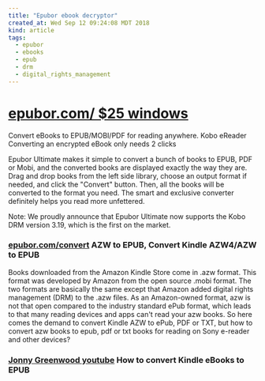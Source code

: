 ```yaml
---
title: "Epubor ebook decryptor"
created_at: Wed Sep 12 09:24:08 MDT 2018
kind: article
tags:
  - epubor
  - ebooks
  - epub
  - drm
  - digital_rights_management
---
```


<h1>
<a href="https://www.epubor.com/" target="_blank">epubor.com/ $25 windows</a>
</h1>

Convert eBooks to EPUB/MOBI/PDF for reading anywhere. Kobo eReader
Converting an encrypted eBook only needs 2 clicks

Epubor Ultimate makes it simple to convert a bunch of books to EPUB,
PDF or Mobi, and the converted books are displayed exactly the way
they are. Drag and drop books from the left side library, choose an
output format if needed, and click the "Convert" button. Then, all the
books will be converted to the format you need. The smart and exclusive
converter definitely helps you read more unfettered.

Note: We proudly announce that Epubor Ultimate now supports the Kobo
DRM version 3.19, which is the first on the market.

<h3>
  <a href="https://www.epubor.com/convert-kindle-azw-to-epub.html" target="_blank">epubor.com/convert</a>
  AZW to EPUB, Convert Kindle AZW4/AZW to EPUB
</h3>

Books downloaded from the Amazon Kindle Store come in .azw format. This
format was developed by Amazon from the open source .mobi format. The
two formats are basically the same except that Amazon added digital
rights management (DRM) to the .azw files. As an Amazon-owned format,
azw is not that open compared to the industry standard ePub format,
which leads to that many reading devices and apps can't read your azw
books. So here comes the demand to convert Kindle AZW to ePub, PDF or
TXT, but how to convert azw books to epub, pdf or txt books for reading
on Sony e-reader and other devices?

<h3>
  <a href="https://www.youtube.com/watch?v=w3tD81d4kY4" target="_blank">Jonny Greenwood youtube</a>
  How to convert Kindle eBooks to EPUB
</h3>

<!--
html boilerplate fragments
<a href="" target="_blank"></a>
<a name=""></a>
<img src="" width="400px">
<ul>
  <li></li>
  <li><a href="" target="_blank"></a></li>
</ul>
<pre>
</pre>
<p style="margin-bottom: 2em;"></p>
<hr style="border: 0; height: 3px; background: #333; background-image: linear-gradient(to right, #ccc, #333, #ccc);">
<pre><code>
</code></pre>
<math xmlns='http://www.w3.org/1998/Math/MathML' display='block'>
</math>
-->
